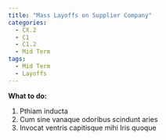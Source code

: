 ```yaml
---
title: "Mass Layoffs on Supplier Company"
categories:
  - CX.2
  - C1
  - C1.2
  - Mid Term
tags:
  - Mid Term
  - Layoffs
---
```


**What to do:**
1. Pthiam inducta
2. Cum sine vanaque odoribus scindunt aries
3. Invocat ventris capitisque mihi Iris quoque
